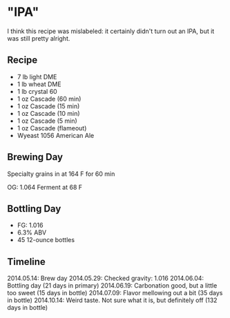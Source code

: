 # "IPA"

I think this recipe was mislabeled: it certainly didn't turn out an IPA, but it was still pretty alright.

## Recipe
* 7 lb light DME
* 1 lb wheat DME
* 1 lb crystal 60
* 1 oz Cascade (60 min)
* 1 oz Cascade (15 min)
* 1 oz Cascade (10 min)
* 1 oz Cascade (5 min)
* 1 oz Cascade (flameout)
* Wyeast 1056 American Ale

## Brewing Day
Specialty grains in at 164 F for 60 min

OG: 1.064
Ferment at 68 F

## Bottling Day
* FG: 1.016
* 6.3% ABV
* 45 12-ounce bottles

## Timeline
2014.05.14: Brew day
2014.05.29: Checked gravity: 1.016
2014.06.04: Bottling day (21 days in primary)
2014.06.19: Carbonation good, but a little too sweet (15 days in bottle)
2014.07.09: Flavor mellowing out a bit (35 days in bottle)
2014.10.14: Weird taste. Not sure what it is, but definitely off (132 days in bottle)
